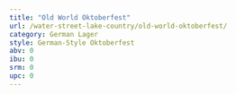 ```yaml
---
title: "Old World Oktoberfest"
url: /water-street-lake-country/old-world-oktoberfest/
category: German Lager
style: German-Style Oktoberfest
abv: 0
ibu: 0
srm: 0
upc: 0
---
```


